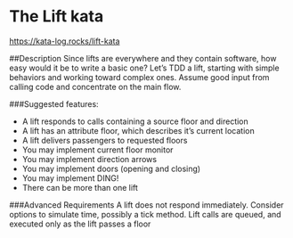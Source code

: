 # The Lift kata
https://kata-log.rocks/lift-kata

##Description
Since lifts are everywhere and they contain software, how easy would it be to write a basic one? Let’s TDD a lift, starting with simple behaviors and working toward complex ones. Assume good input from calling code and concentrate on the main flow.

###Suggested features:

- A lift responds to calls containing a source floor and direction
- A lift has an attribute floor, which describes it’s current location
- A lift delivers passengers to requested floors
- You may implement current floor monitor
- You may implement direction arrows
- You may implement doors (opening and closing)
- You may implement DING!
- There can be more than one lift

###Advanced Requirements
A lift does not respond immediately. Consider options to simulate time, possibly a tick method.
Lift calls are queued, and executed only as the lift passes a floor